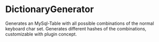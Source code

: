 # DictionaryGenerator
Generates an MySql-Table with all possible combinations of the normal keyboard char set. Generates different hashes of the combinations, customizable with plugin concept.
